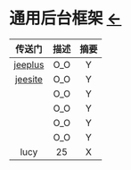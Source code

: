 # 通用后台框架  [←](index.md)

| 传送门 | 描述 | 摘要 |
|:---:|:---:|:---:|
| [jeeplus](http://www.jeeplus.org/product) | O_O | Y |
| [jeesite](http://www.jeesite.com/) | O_O | Y |
| []() | O_O | Y |
| []() | O_O | Y |
| []() | O_O | Y |
| []() | O_O | Y |
| lucy | 25 | X |
